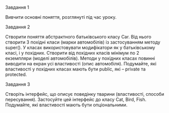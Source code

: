 Завдання 1

Вивчити основні поняття, розглянуті під час уроку.

Завдання 2

Створити поняття абстрактного батьківського класу Car. Від нього створити 3 похідні класи (марки автомобілів) із застосуванням методу super(). У класах використовувати модифікатори як у батьківському класі, і у похідних. Створити від похідних класів мінімум по 2 екземпляри (моделі автомобілів). Методи у похідних класах повинні виводити на екран усі властивості (опис автомобіля). Подумайте, які властивості у похідних класах мають бути public, які – private та protected.

Завдання 3

Створіть інтерфейс, що описує поведінку тварини (властивості, способи пересування). Застосуйте цей інтерфейс до класу Cat, Bird, Fish. Подумайте, які властивості мають бути опціональними.
